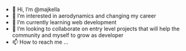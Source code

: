 - 👋 Hi, I’m @majkella
- 👀 I’m interested in aerodynamics and changing my career
- 🌱 I’m currently learning web development
- 💞️ I’m looking to collaborate on entry level projects that will help the community and myself to grow as developer
- 📫 How to reach me ...

<!---
majkella/majkella is a ✨ special ✨ repository because its `README.md` (this file) appears on your GitHub profile.
You can click the Preview link to take a look at your changes.
--->
